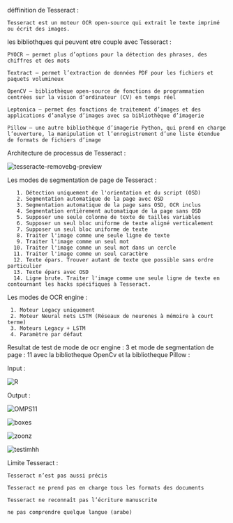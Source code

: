 déffinition de Tesseract :

    Tesseract est un moteur OCR open-source qui extrait le texte imprimé ou écrit des images.

les bibliothques qui peuvent etre couple avec Tesseract :

    PYOCR – permet plus d’options pour la détection des phrases, des chiffres et des mots

    Textract – permet l’extraction de données PDF pour les fichiers et paquets volumineux

    OpenCV – bibliothèque open-source de fonctions de programmation centrées sur la vision d’ordinateur (CV) en temps réel

    Leptonica – permet des fonctions de traitement d’images et des applications d’analyse d’images avec sa bibliothèque d’imagerie

    Pillow – une autre bibliothèque d’imagerie Python, qui prend en charge l’ouverture, la manipulation et l’enregistrement d’une liste étendue de formats de fichiers d’image

Architecture de processus de Tesseract :

 ![tesseracte-removebg-preview](https://github.com/CardScanner/Tesseract-librairy-evaluate/assets/127212498/209d78b2-c607-4b6e-8c2b-8f1c14945b45)


Les modes de segmentation de page de Tesseract :

       1. Détection uniquement de l'orientation et du script (OSD)
       2. Segmentation automatique de la page avec OSD
       3. Segmentation automatique de la page sans OSD, OCR inclus
       4. Segmentation entièrement automatique de la page sans OSD
       5. Supposer une seule colonne de texte de tailles variables
       6. Supposer un seul bloc uniforme de texte aligné verticalement
       7. Supposer un seul bloc uniforme de texte
       8. Traiter l'image comme une seule ligne de texte
       9. Traiter l'image comme un seul mot
      10. Traiter l'image comme un seul mot dans un cercle
      11. Traiter l'image comme un seul caractère
      12. Texte épars. Trouver autant de texte que possible sans ordre particulier 
      13. Texte épars avec OSD
      14. Ligne brute. Traiter l'image comme une seule ligne de texte en   contournant les hacks spécifiques à Tesseract.


Les modes de OCR engine :

     1. Moteur Legacy uniquement
     2. Moteur Neural nets LSTM (Réseaux de neurones à mémoire à court terme)
     3. Moteurs Legacy + LSTM
     4. Paramètre par défaut
     
Resultat de test de mode de ocr engine : 3 et  mode de segmentation de page : 11  avec la bibliotheque OpenCv et la bibliotheque Pillow :

  Input :

  ![R](https://github.com/CardScanner/Tesseract-librairy-evaluate/assets/127212498/dcb7e923-bb6f-4100-b598-b4159dee770e)

  Output : 

  ![OMPS11](https://github.com/CardScanner/Tesseract-librairy-evaluate/assets/127212498/c8043f3b-fc7c-442b-804a-bee1a6a3c9b1)

  ![boxes](https://github.com/CardScanner/Tesseract-librairy-evaluate/assets/127212498/41eb194b-9d99-49d5-9453-c6d06bf632af)

  ![zoonz](https://github.com/CardScanner/Tesseract-librairy-evaluate/assets/127212498/44793728-08b0-4274-b034-a023940d28fa)

  ![testimhh](https://github.com/CardScanner/Tesseract-librairy-evaluate/assets/127212498/8d98b0e6-402c-4425-a8f3-54b3f9071c6d)


Limite Tesseract :

    Tesseract n’est pas aussi précis
    
    Tesseract ne prend pas en charge tous les formats des documents
    
    Tesseract ne reconnaît pas l’écriture manuscrite
    
    ne pas comprendre quelque langue (arabe)
